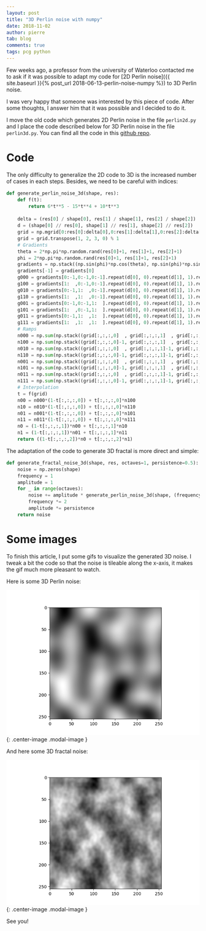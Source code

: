 ```yaml
---
layout: post
title: "3D Perlin noise with numpy"
date: 2018-11-02
author: pierre
tab: blog
comments: true
tags: pcg python
---
```


Few weeks ago, a professor from the university of Waterloo contacted me to ask if it was possible to adapt my code for [2D Perlin noise]({{ site.baseurl }}{% post_url 2018-06-13-perlin-noise-numpy %}) to 3D Perlin noise.

I was very happy that someone was interested by this piece of code. After some thoughts, I answer him that it was possible and I decided to do it.

I move the old code which generates 2D Perlin noise in the file `perlin2d.py` and I place the code described below for 3D Perlin noise in the file `perlin3d.py`. You can find all the code in this [github repo](https://github.com/pvigier/perlin-numpy).

<!--more-->

# Code

The only difficulty to generalize the 2D code to 3D is the increased number of cases in each steps. Besides, we need to be careful with indices:

```python
def generate_perlin_noise_3d(shape, res):
    def f(t):
        return 6*t**5 - 15*t**4 + 10*t**3
    
    delta = (res[0] / shape[0], res[1] / shape[1], res[2] / shape[2])
    d = (shape[0] // res[0], shape[1] // res[1], shape[2] // res[2])
    grid = np.mgrid[0:res[0]:delta[0],0:res[1]:delta[1],0:res[2]:delta[2]]
    grid = grid.transpose(1, 2, 3, 0) % 1
    # Gradients
    theta = 2*np.pi*np.random.rand(res[0]+1, res[1]+1, res[2]+1)
    phi = 2*np.pi*np.random.rand(res[0]+1, res[1]+1, res[2]+1)
    gradients = np.stack((np.sin(phi)*np.cos(theta), np.sin(phi)*np.sin(theta), np.cos(phi)), axis=3)
    gradients[-1] = gradients[0]
    g000 = gradients[0:-1,0:-1,0:-1].repeat(d[0], 0).repeat(d[1], 1).repeat(d[2], 2)
    g100 = gradients[1:  ,0:-1,0:-1].repeat(d[0], 0).repeat(d[1], 1).repeat(d[2], 2)
    g010 = gradients[0:-1,1:  ,0:-1].repeat(d[0], 0).repeat(d[1], 1).repeat(d[2], 2)
    g110 = gradients[1:  ,1:  ,0:-1].repeat(d[0], 0).repeat(d[1], 1).repeat(d[2], 2)
    g001 = gradients[0:-1,0:-1,1:  ].repeat(d[0], 0).repeat(d[1], 1).repeat(d[2], 2)
    g101 = gradients[1:  ,0:-1,1:  ].repeat(d[0], 0).repeat(d[1], 1).repeat(d[2], 2)
    g011 = gradients[0:-1,1:  ,1:  ].repeat(d[0], 0).repeat(d[1], 1).repeat(d[2], 2)
    g111 = gradients[1:  ,1:  ,1:  ].repeat(d[0], 0).repeat(d[1], 1).repeat(d[2], 2)
    # Ramps
    n000 = np.sum(np.stack((grid[:,:,:,0]  , grid[:,:,:,1]  , grid[:,:,:,2]  ), axis=3) * g000, 3)
    n100 = np.sum(np.stack((grid[:,:,:,0]-1, grid[:,:,:,1]  , grid[:,:,:,2]  ), axis=3) * g100, 3)
    n010 = np.sum(np.stack((grid[:,:,:,0]  , grid[:,:,:,1]-1, grid[:,:,:,2]  ), axis=3) * g010, 3)
    n110 = np.sum(np.stack((grid[:,:,:,0]-1, grid[:,:,:,1]-1, grid[:,:,:,2]  ), axis=3) * g110, 3)
    n001 = np.sum(np.stack((grid[:,:,:,0]  , grid[:,:,:,1]  , grid[:,:,:,2]-1), axis=3) * g001, 3)
    n101 = np.sum(np.stack((grid[:,:,:,0]-1, grid[:,:,:,1]  , grid[:,:,:,2]-1), axis=3) * g101, 3)
    n011 = np.sum(np.stack((grid[:,:,:,0]  , grid[:,:,:,1]-1, grid[:,:,:,2]-1), axis=3) * g011, 3)
    n111 = np.sum(np.stack((grid[:,:,:,0]-1, grid[:,:,:,1]-1, grid[:,:,:,2]-1), axis=3) * g111, 3)
    # Interpolation
    t = f(grid)
    n00 = n000*(1-t[:,:,:,0]) + t[:,:,:,0]*n100
    n10 = n010*(1-t[:,:,:,0]) + t[:,:,:,0]*n110
    n01 = n001*(1-t[:,:,:,0]) + t[:,:,:,0]*n101
    n11 = n011*(1-t[:,:,:,0]) + t[:,:,:,0]*n111
    n0 = (1-t[:,:,:,1])*n00 + t[:,:,:,1]*n10
    n1 = (1-t[:,:,:,1])*n01 + t[:,:,:,1]*n11
    return ((1-t[:,:,:,2])*n0 + t[:,:,:,2]*n1)
```

The adaptation of the code to generate 3D fractal is more direct and simple:

```python
def generate_fractal_noise_3d(shape, res, octaves=1, persistence=0.5):
    noise = np.zeros(shape)
    frequency = 1
    amplitude = 1
    for _ in range(octaves):
        noise += amplitude * generate_perlin_noise_3d(shape, (frequency*res[0], frequency*res[1], frequency*res[2]))
        frequency *= 2
        amplitude *= persistence
    return noise
```

# Some images

To finish this article, I put some gifs to visualize the generated 3D noise. I tweak a bit the code so that the noise is tileable along the x-axis, it makes the gif much more pleasant to watch.

Here is some 3D Perlin noise:

![3D Perlin noise](/media/img/perlin3d/perlin3d.gif){: .center-image .modal-image }

And here some 3D fractal noise:

![3D fractal noise](/media/img/perlin3d/fractal3d.gif){: .center-image .modal-image }

See you!
